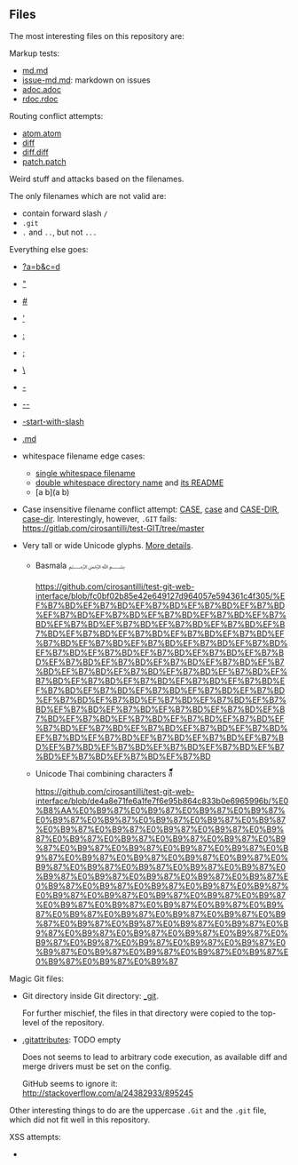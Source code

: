 ## Files

The most interesting files on this repository are:

Markup tests:

- [md.md](markdown.md)
- [issue-md.md](issue-markdown.md): markdown on issues
- [adoc.adoc](adoc.adoc)
- [rdoc.rdoc](rdoc.rdoc)

Routing conflict attempts:

- [atom.atom](atom.atom)
- [diff](diff)
- [diff.diff](diff.diff)
- [patch.patch](patch.patch)

Weird stuff and attacks based on the filenames.

The only filenames which are not valid are:

- contain forward slash `/`
- `.git`
- `.` and `..`, but not `...`

Everything else goes:

-   [?a=b&c=d](?a=b&c=d)

-   ["](")

-   [#](#)

-   ['](')

-   [:](:)

-   [;](;)

-   [\\](\\)

-   [-](-)

-   [--](--)

-   [-start-with-slash](-start-with-slash)

-   [\.md](\.md)

-   whitespace filename edge cases:

    - [single whitespace filename](%20)
    - [double whitespace directory name](%20%20/) and [its README](%20%20/README.md)
    - [a b](a b)

-   Case insensitive filename conflict attempt: [CASE](CASE), [case](case) and [CASE-DIR](CASE-DIR), [case-dir](case-dir). Interestingly, however, `.GIT` fails: <https://gitlab.com/cirosantilli/test-GIT/tree/master>

-   Very tall or wide Unicode glyphs. [More details](https://www.quora.com/What-are-the-coolest-Unicode-characters/answer/Ciro-Santilli-%E5%85%AD%E5%9B%9B%E4%BA%8B%E4%BB%B6-%E6%B3%95%E8%BD%AE%E5%8A%9F-%E7%BA%B3%E7%B1%B3%E6%AF%94%E4%BA%9A-%E5%A8%81%E8%A7%86).

    -   Basmala ﷽

        <https://github.com/cirosantilli/test-git-web-interface/blob/fc0bf02b85e42e649127d964057e594361c4f305/%EF%B7%BD%EF%B7%BD%EF%B7%BD%EF%B7%BD%EF%B7%BD%EF%B7%BD%EF%B7%BD%EF%B7%BD%EF%B7%BD%EF%B7%BD%EF%B7%BD%EF%B7%BD%EF%B7%BD%EF%B7%BD%EF%B7%BD%EF%B7%BD%EF%B7%BD%EF%B7%BD%EF%B7%BD%EF%B7%BD%EF%B7%BD%EF%B7%BD%EF%B7%BD%EF%B7%BD%EF%B7%BD%EF%B7%BD%EF%B7%BD%EF%B7%BD%EF%B7%BD%EF%B7%BD%EF%B7%BD%EF%B7%BD%EF%B7%BD%EF%B7%BD%EF%B7%BD%EF%B7%BD%EF%B7%BD%EF%B7%BD%EF%B7%BD%EF%B7%BD%EF%B7%BD%EF%B7%BD%EF%B7%BD%EF%B7%BD%EF%B7%BD%EF%B7%BD%EF%B7%BD%EF%B7%BD%EF%B7%BD%EF%B7%BD%EF%B7%BD%EF%B7%BD%EF%B7%BD%EF%B7%BD%EF%B7%BD%EF%B7%BD%EF%B7%BD%EF%B7%BD%EF%B7%BD%EF%B7%BD%EF%B7%BD%EF%B7%BD%EF%B7%BD%EF%B7%BD%EF%B7%BD%EF%B7%BD%EF%B7%BD%EF%B7%BD%EF%B7%BD%EF%B7%BD%EF%B7%BD%EF%B7%BD%EF%B7%BD%EF%B7%BD%EF%B7%BD%EF%B7%BD%EF%B7%BD%EF%B7%BD%EF%B7%BD%EF%B7%BD>

    -   Unicode Thai combining characters ส็็็็็็็็็็็็็็็็็็็็็็็็็็็็็็็็็็็็็็็็็็็็็็็็็็็็็็็็็็็็็็็็็็็็็็็็็็็็็็็็

        <https://github.com/cirosantilli/test-git-web-interface/blob/de4a8e71fe6a1fe7f6e95b864c833b0e6965996b/%E0%B8%AA%E0%B9%87%E0%B9%87%E0%B9%87%E0%B9%87%E0%B9%87%E0%B9%87%E0%B9%87%E0%B9%87%E0%B9%87%E0%B9%87%E0%B9%87%E0%B9%87%E0%B9%87%E0%B9%87%E0%B9%87%E0%B9%87%E0%B9%87%E0%B9%87%E0%B9%87%E0%B9%87%E0%B9%87%E0%B9%87%E0%B9%87%E0%B9%87%E0%B9%87%E0%B9%87%E0%B9%87%E0%B9%87%E0%B9%87%E0%B9%87%E0%B9%87%E0%B9%87%E0%B9%87%E0%B9%87%E0%B9%87%E0%B9%87%E0%B9%87%E0%B9%87%E0%B9%87%E0%B9%87%E0%B9%87%E0%B9%87%E0%B9%87%E0%B9%87%E0%B9%87%E0%B9%87%E0%B9%87%E0%B9%87%E0%B9%87%E0%B9%87%E0%B9%87%E0%B9%87%E0%B9%87%E0%B9%87%E0%B9%87%E0%B9%87%E0%B9%87%E0%B9%87%E0%B9%87%E0%B9%87%E0%B9%87%E0%B9%87%E0%B9%87%E0%B9%87%E0%B9%87%E0%B9%87%E0%B9%87%E0%B9%87%E0%B9%87%E0%B9%87%E0%B9%87%E0%B9%87%E0%B9%87%E0%B9%87%E0%B9%87%E0%B9%87%E0%B9%87%E0%B9%87%E0%B9%87%E0%B9%87>

Magic Git files:

-   Git directory inside Git directory: [_git](_git).

    For further mischief, the files in that directory were copied to the top-level of the repository.

-   [.gitattributes](.gitattributes): TODO empty

    Does not seems to lead to arbitrary code execution, as available diff and merge drivers must be set on the config.

    GitHub seems to ignore it: <http://stackoverflow.com/a/24382933/895245>

Other interesting things to do are the uppercase `.Git` and the `.git` file, which did not fit well in this repository.

XSS attempts:

- [<script>](<script>)
- `<script src="data:text;utf8,alert('xss')">`
- [svg.svg](svg.svg), with an XSS attempt
- [sym-xss](sym-xss). It's path is an XSS attempt.

